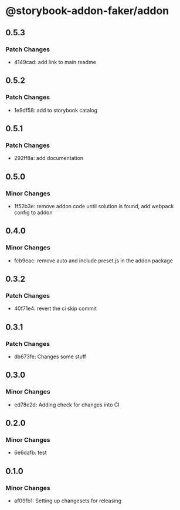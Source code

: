# @storybook-addon-faker/addon

## 0.5.3

### Patch Changes

- 4149cad: add link to main readme

## 0.5.2

### Patch Changes

- 1e9df58: add to storybook catalog

## 0.5.1

### Patch Changes

- 292ff8a: add documentation

## 0.5.0

### Minor Changes

- 1f52b3e: remove addon code until solution is found, add webpack config to addon

## 0.4.0

### Minor Changes

- fcb9eac: remove auto and include preset.js in the addon package

## 0.3.2

### Patch Changes

- 40f71e4: revert the ci skip commit

## 0.3.1

### Patch Changes

- db673fe: Changes some stuff

## 0.3.0

### Minor Changes

- ed78e2d: Adding check for changes into CI

## 0.2.0

### Minor Changes

- 6e6dafb: test

## 0.1.0

### Minor Changes

- af09fb1: Setting up changesets for releasing
